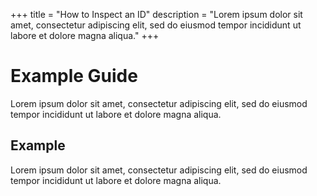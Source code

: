 +++
title = "How to Inspect an ID"
description = "Lorem ipsum dolor sit amet, consectetur adipiscing elit, sed do eiusmod tempor incididunt ut labore et dolore magna aliqua."
+++

# Example Guide

Lorem ipsum dolor sit amet, consectetur adipiscing elit, sed do eiusmod tempor incididunt ut labore et dolore magna aliqua.

## Example

Lorem ipsum dolor sit amet, consectetur adipiscing elit, sed do eiusmod tempor incididunt ut labore et dolore magna aliqua.